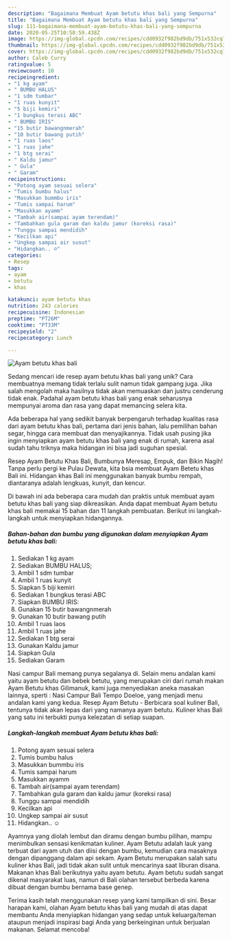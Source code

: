 ```yaml
---
description: "Bagaimana Membuat Ayam betutu khas bali yang Sempurna"
title: "Bagaimana Membuat Ayam betutu khas bali yang Sempurna"
slug: 111-bagaimana-membuat-ayam-betutu-khas-bali-yang-sempurna
date: 2020-05-25T10:58:59.438Z
image: https://img-global.cpcdn.com/recipes/cdd0932f982bd9db/751x532cq70/ayam-betutu-khas-bali-foto-resep-utama.jpg
thumbnail: https://img-global.cpcdn.com/recipes/cdd0932f982bd9db/751x532cq70/ayam-betutu-khas-bali-foto-resep-utama.jpg
cover: https://img-global.cpcdn.com/recipes/cdd0932f982bd9db/751x532cq70/ayam-betutu-khas-bali-foto-resep-utama.jpg
author: Caleb Curry
ratingvalue: 5
reviewcount: 10
recipeingredient:
- "1 kg ayam"
- " BUMBU HALUS"
- "1 sdm tumbar"
- "1 ruas kunyit"
- "5 biji kemiri"
- "1 bungkus terasi ABC"
- " BUMBU IRIS"
- "15 butir bawangnmerah"
- "10 butir bawang putih"
- "1 ruas laos"
- "1 ruas jahe"
- "1 btg serai"
- " Kaldu jamur"
- " Gula"
- " Garam"
recipeinstructions:
- "Potong ayam sesuai selera"
- "Tumis bumbu halus"
- "Masukkan bummbu iris"
- "Tumis sampai harum"
- "Masukkan ayamm"
- "Tambah air(sampai ayam terendam)"
- "Tambahkan gula garam dan kaldu jamur (koreksi rasa)"
- "Tunggu sampai mendidih"
- "Kecilkan api"
- "Ungkep sampai air susut"
- "Hidangkan.. ☺"
categories:
- Resep
tags:
- ayam
- betutu
- khas

katakunci: ayam betutu khas 
nutrition: 243 calories
recipecuisine: Indonesian
preptime: "PT26M"
cooktime: "PT33M"
recipeyield: "2"
recipecategory: Lunch

---
```



![Ayam betutu khas bali](https://img-global.cpcdn.com/recipes/cdd0932f982bd9db/751x532cq70/ayam-betutu-khas-bali-foto-resep-utama.jpg)

Sedang mencari ide resep ayam betutu khas bali yang unik? Cara membuatnya memang tidak terlalu sulit namun tidak gampang juga. Jika salah mengolah maka hasilnya tidak akan memuaskan dan justru cenderung tidak enak. Padahal ayam betutu khas bali yang enak seharusnya mempunyai aroma dan rasa yang dapat memancing selera kita.

Ada beberapa hal yang sedikit banyak berpengaruh terhadap kualitas rasa dari ayam betutu khas bali, pertama dari jenis bahan, lalu pemilihan bahan segar, hingga cara membuat dan menyajikannya. Tidak usah pusing jika ingin menyiapkan ayam betutu khas bali yang enak di rumah, karena asal sudah tahu triknya maka hidangan ini bisa jadi suguhan spesial.

Resep Ayam Betutu Khas Bali, Bumbunya Meresap, Empuk, dan Bikin Nagih! Tanpa perlu pergi ke Pulau Dewata, kita bsia membuat Ayam Betetu khas Bali ini. Hidangan khas Bali ini menggunakan banyak bumbu rempah, diantaranya adalah lengkuas, kunyit, dan kencur.


Di bawah ini ada beberapa cara mudah dan praktis untuk membuat ayam betutu khas bali yang siap dikreasikan. Anda dapat membuat Ayam betutu khas bali memakai 15 bahan dan 11 langkah pembuatan. Berikut ini langkah-langkah untuk menyiapkan hidangannya.

<!--inarticleads1-->

##### Bahan-bahan dan bumbu yang digunakan dalam menyiapkan Ayam betutu khas bali:

1. Sediakan 1 kg ayam
1. Sediakan  BUMBU HALUS;
1. Ambil 1 sdm tumbar
1. Ambil 1 ruas kunyit
1. Siapkan 5 biji kemiri
1. Sediakan 1 bungkus terasi ABC
1. Siapkan  BUMBU IRIS:
1. Gunakan 15 butir bawangnmerah
1. Gunakan 10 butir bawang putih
1. Ambil 1 ruas laos
1. Ambil 1 ruas jahe
1. Sediakan 1 btg serai
1. Gunakan  Kaldu jamur
1. Siapkan  Gula
1. Sediakan  Garam


Nasi campur Bali memang punya segalanya di. Selain menu andalan kami yaitu ayam betutu dan bebek betutu, yang merupakan ciri dari rumah makan Ayam Betutu khas Gilimanuk, kami juga menyediakan aneka masakan lainnya, sperti : Nasi Campur Bali Tempo Doeloe, yang menjadi menu andalan kami yang kedua. Resep Ayam Betutu - Berbicara soal kuliner Bali, tentunya tidak akan lepas dari yang namanya ayam betutu. Kuliner khas Bali yang satu ini terbukti punya kelezatan di setiap suapan. 

<!--inarticleads2-->

##### Langkah-langkah membuat Ayam betutu khas bali:

1. Potong ayam sesuai selera
1. Tumis bumbu halus
1. Masukkan bummbu iris
1. Tumis sampai harum
1. Masukkan ayamm
1. Tambah air(sampai ayam terendam)
1. Tambahkan gula garam dan kaldu jamur (koreksi rasa)
1. Tunggu sampai mendidih
1. Kecilkan api
1. Ungkep sampai air susut
1. Hidangkan.. ☺


Ayamnya yang diolah lembut dan diramu dengan bumbu pilihan, mampu menimbulkan sensasi kenikmatan kuliner. Ayam Betutu adalah lauk yang terbuat dari ayam utuh dan diisi dengan bumbu, kemudian cara masaknya dengan dipanggang dalam api sekam. Ayam Betutu merupakan salah satu kuliner khas Bali, jadi tidak akan sulit untuk mencarinya saat liburan disana. Makanan khas Bali berikutnya yaitu ayam betutu. Ayam betutu sudah sangat dikenal masyarakat luas, namun di Bali olahan tersebut berbeda karena dibuat dengan bumbu bernama base genep. 

Terima kasih telah menggunakan resep yang kami tampilkan di sini. Besar harapan kami, olahan Ayam betutu khas bali yang mudah di atas dapat membantu Anda menyiapkan hidangan yang sedap untuk keluarga/teman ataupun menjadi inspirasi bagi Anda yang berkeinginan untuk berjualan makanan. Selamat mencoba!
